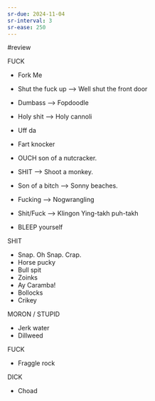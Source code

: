 ```yaml
---
sr-due: 2024-11-04
sr-interval: 3
sr-ease: 250
---
```


#review 

FUCK
- Fork Me
- Shut the fuck up -->  Well shut the front door

- Dumbass --> Fopdoodle
- Holy shit -->  Holy cannoli
- Uff da
- Fart knocker
- OUCH   son of a nutcracker.  
- SHIT  -->  Shoot a monkey.
- Son of a bitch --> Sonny beaches.
- Fucking -->  Nogwrangling
- Shit/Fuck --> Klingon   Ying-takh  puh-takh    
- BLEEP yourself

SHIT
- Snap.  Oh Snap. Crap.
- Horse pucky
- Bull spit
- Zoinks
- Ay Caramba!
- Bollocks
- Crikey

MORON / STUPID
- Jerk water
- Dillweed

FUCK
- Fraggle rock


DICK
- Choad